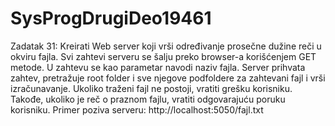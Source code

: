 ﻿# SysProgDrugiDeo19461
Zadatak 31:
Kreirati Web server koji vrši određivanje prosečne dužine reči u okviru fajla. Svi zahtevi serveru se šalju
preko browser-a korišćenjem GET metode. U zahtevu se kao parametar navodi naziv fajla. Server prihvata
zahtev, pretražuje root folder i sve njegove podfoldere za zahtevani fajl i vrši izračunavanje. Ukoliko traženi
fajl ne postoji, vratiti grešku korisniku. Takođe, ukoliko je reč o praznom fajlu, vratiti odgovarajuću poruku
korisniku.
Primer poziva serveru: http://localhost:5050/fajl.txt